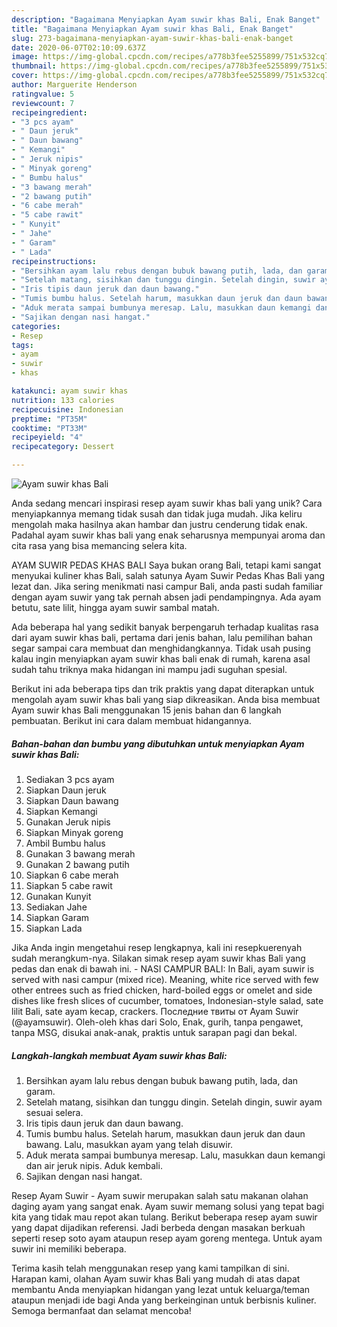 ```yaml
---
description: "Bagaimana Menyiapkan Ayam suwir khas Bali, Enak Banget"
title: "Bagaimana Menyiapkan Ayam suwir khas Bali, Enak Banget"
slug: 273-bagaimana-menyiapkan-ayam-suwir-khas-bali-enak-banget
date: 2020-06-07T02:10:09.637Z
image: https://img-global.cpcdn.com/recipes/a778b3fee5255899/751x532cq70/ayam-suwir-khas-bali-foto-resep-utama.jpg
thumbnail: https://img-global.cpcdn.com/recipes/a778b3fee5255899/751x532cq70/ayam-suwir-khas-bali-foto-resep-utama.jpg
cover: https://img-global.cpcdn.com/recipes/a778b3fee5255899/751x532cq70/ayam-suwir-khas-bali-foto-resep-utama.jpg
author: Marguerite Henderson
ratingvalue: 5
reviewcount: 7
recipeingredient:
- "3 pcs ayam"
- " Daun jeruk"
- " Daun bawang"
- " Kemangi"
- " Jeruk nipis"
- " Minyak goreng"
- " Bumbu halus"
- "3 bawang merah"
- "2 bawang putih"
- "6 cabe merah"
- "5 cabe rawit"
- " Kunyit"
- " Jahe"
- " Garam"
- " Lada"
recipeinstructions:
- "Bersihkan ayam lalu rebus dengan bubuk bawang putih, lada, dan garam."
- "Setelah matang, sisihkan dan tunggu dingin. Setelah dingin, suwir ayam sesuai selera."
- "Iris tipis daun jeruk dan daun bawang."
- "Tumis bumbu halus. Setelah harum, masukkan daun jeruk dan daun bawang. Lalu, masukkan ayam yang telah disuwir."
- "Aduk merata sampai bumbunya meresap. Lalu, masukkan daun kemangi dan air jeruk nipis. Aduk kembali."
- "Sajikan dengan nasi hangat."
categories:
- Resep
tags:
- ayam
- suwir
- khas

katakunci: ayam suwir khas 
nutrition: 133 calories
recipecuisine: Indonesian
preptime: "PT35M"
cooktime: "PT33M"
recipeyield: "4"
recipecategory: Dessert

---
```



![Ayam suwir khas Bali](https://img-global.cpcdn.com/recipes/a778b3fee5255899/751x532cq70/ayam-suwir-khas-bali-foto-resep-utama.jpg)

Anda sedang mencari inspirasi resep ayam suwir khas bali yang unik? Cara menyiapkannya memang tidak susah dan tidak juga mudah. Jika keliru mengolah maka hasilnya akan hambar dan justru cenderung tidak enak. Padahal ayam suwir khas bali yang enak seharusnya mempunyai aroma dan cita rasa yang bisa memancing selera kita.

AYAM SUWIR PEDAS KHAS BALI Saya bukan orang Bali, tetapi kami sangat menyukai kuliner khas Bali, salah satunya Ayam Suwir Pedas Khas Bali yang lezat dan. Jika sering menikmati nasi campur Bali, anda pasti sudah familiar dengan ayam suwir yang tak pernah absen jadi pendampingnya. Ada ayam betutu, sate lilit, hingga ayam suwir sambal matah.

Ada beberapa hal yang sedikit banyak berpengaruh terhadap kualitas rasa dari ayam suwir khas bali, pertama dari jenis bahan, lalu pemilihan bahan segar sampai cara membuat dan menghidangkannya. Tidak usah pusing kalau ingin menyiapkan ayam suwir khas bali enak di rumah, karena asal sudah tahu triknya maka hidangan ini mampu jadi suguhan spesial.


Berikut ini ada beberapa tips dan trik praktis yang dapat diterapkan untuk mengolah ayam suwir khas bali yang siap dikreasikan. Anda bisa membuat Ayam suwir khas Bali menggunakan 15 jenis bahan dan 6 langkah pembuatan. Berikut ini cara dalam membuat hidangannya.

<!--inarticleads1-->

##### Bahan-bahan dan bumbu yang dibutuhkan untuk menyiapkan Ayam suwir khas Bali:

1. Sediakan 3 pcs ayam
1. Siapkan  Daun jeruk
1. Siapkan  Daun bawang
1. Siapkan  Kemangi
1. Gunakan  Jeruk nipis
1. Siapkan  Minyak goreng
1. Ambil  Bumbu halus
1. Gunakan 3 bawang merah
1. Gunakan 2 bawang putih
1. Siapkan 6 cabe merah
1. Siapkan 5 cabe rawit
1. Gunakan  Kunyit
1. Sediakan  Jahe
1. Siapkan  Garam
1. Siapkan  Lada


Jika Anda ingin mengetahui resep lengkapnya, kali ini resepkuerenyah sudah merangkum-nya. Silakan simak resep ayam suwir khas Bali yang pedas dan enak di bawah ini. - NASI CAMPUR BALI: In Bali, ayam suwir is served with nasi campur (mixed rice). Meaning, white rice served with few other entrees such as fried chicken, hard-boiled eggs or omelet and side dishes like fresh slices of cucumber, tomatoes, Indonesian-style salad, sate lilit Bali, sate ayam kecap, crackers. Последние твиты от Ayam Suwir (@ayamsuwir). Oleh-oleh khas dari Solo, Enak, gurih, tanpa pengawet, tanpa MSG, disukai anak-anak, praktis untuk sarapan pagi dan bekal. 

<!--inarticleads2-->

##### Langkah-langkah membuat Ayam suwir khas Bali:

1. Bersihkan ayam lalu rebus dengan bubuk bawang putih, lada, dan garam.
1. Setelah matang, sisihkan dan tunggu dingin. Setelah dingin, suwir ayam sesuai selera.
1. Iris tipis daun jeruk dan daun bawang.
1. Tumis bumbu halus. Setelah harum, masukkan daun jeruk dan daun bawang. Lalu, masukkan ayam yang telah disuwir.
1. Aduk merata sampai bumbunya meresap. Lalu, masukkan daun kemangi dan air jeruk nipis. Aduk kembali.
1. Sajikan dengan nasi hangat.


Resep Ayam Suwir - Ayam suwir merupakan salah satu makanan olahan daging ayam yang sangat enak. Ayam suwir memang solusi yang tepat bagi kita yang tidak mau repot akan tulang. Berikut beberapa resep ayam suwir yang dapat dijadikan referensi. Jadi berbeda dengan masakan berkuah seperti resep soto ayam ataupun resep ayam goreng mentega. Untuk ayam suwir ini memiliki beberapa. 

Terima kasih telah menggunakan resep yang kami tampilkan di sini. Harapan kami, olahan Ayam suwir khas Bali yang mudah di atas dapat membantu Anda menyiapkan hidangan yang lezat untuk keluarga/teman ataupun menjadi ide bagi Anda yang berkeinginan untuk berbisnis kuliner. Semoga bermanfaat dan selamat mencoba!

